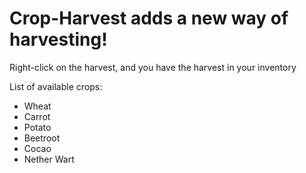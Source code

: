 # Crop-Harvest adds a new way of harvesting!
Right-click on the harvest, and you have the harvest in your inventory

List of available crops:
 - Wheat
 - Carrot
 - Potato
 - Beetroot
 - Cocao
 - Nether Wart
